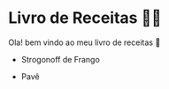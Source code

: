 # Livro de Receitas :man_cook:

Ola! bem vindo ao meu livro de receitas :wave: 

- Strogonoff de Frango 

- Pavê

  
